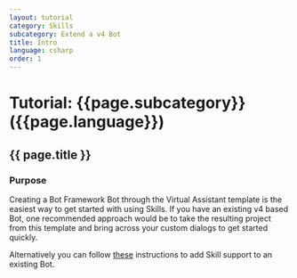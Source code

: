 ```yaml
---
layout: tutorial
category: Skills
subcategory: Extend a v4 Bot
title: Intro
language: csharp
order: 1
---
```



# Tutorial: {{page.subcategory}} ({{page.language}})

## {{ page.title }}

### Purpose

Creating a Bot Framework Bot through the Virtual Assistant template is the easiest way to get started with using Skills. If you have an existing v4 based Bot, one recommended approach would be to take the resulting project from this template and bring across your custom dialogs to get started quickly.

Alternatively you can follow [these](https://docs.microsoft.com/en-us/azure/bot-service/skill-implement-consumer?view=azure-bot-service-4.0&tabs=cs) instructions to add Skill support to an existing Bot.